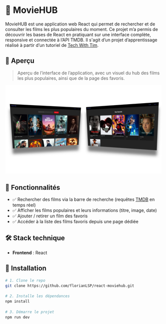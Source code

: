 # 🎯 MovieHUB

MovieHUB est une application web React qui permet de rechercher et de consulter les films les plus populaires du moment.
Ce projet m’a permis de découvrir les bases de React en pratiquant sur une interface complète, responsive et connectée à l’API TMDB.
Il s'agit d’un projet d’apprentissage réalisé à partir d’un tutoriel de [Tech With Tim](https://www.youtube.com/watch?v=G6D9cBaLViA).

## 📸 Aperçu

> Aperçu de l’interface de l’application, avec un visuel du hub des films les plus populaires, ainsi que de la page des favoris.

![Aperçu de l'application](./src/assets/screens.jpg)

## 🚀 Fonctionnalités

- ✅ Rechercher des films via la barre de recherche (requêtes [TMDB](https://developer.themoviedb.org/docs/getting-started) en temps réel)
- ✅ Afficher les films populaires et leurs informations (titre, image, date)
- ✅ Ajouter / retirer un film des favoris
- ✅ Accéder à la liste des films favoris depuis une page dédiée

## 🛠️ Stack technique

- **Frontend** : React

## 🔧 Installation

```bash
# 1. Clone le repo
git clone https://github.com/florianLSP/react-moviehub.git

# 2. Installe les dépendances
npm install

# 3. Démarre le projet
npm run dev
```
